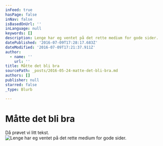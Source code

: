 ```yaml
---
inFeed: true
hasPage: false
inNav: false
isBasedOnUrl: ''
inLanguage: null
keywords: []
description: Lenge har eg ventet på det rette medium for gode sider.
datePublished: '2016-07-09T17:28:17.683Z'
dateModified: '2016-07-09T17:21:37.911Z'
author:
  - name: ''
    url: ''
title: Måtte det bli bra
sourcePath: _posts/2016-05-24-matte-det-bli-bra.md
authors: []
publisher: null
starred: false
_type: Blurb

---
```

# Måtte det bli bra

Då prøvet vi litt tekst.
![Lenge har eg ventet på det rette medium for gode sider.](https://the-grid-user-content.s3-us-west-2.amazonaws.com/a2bc8954-2140-412d-9492-5b4054cc3a38.jpg)